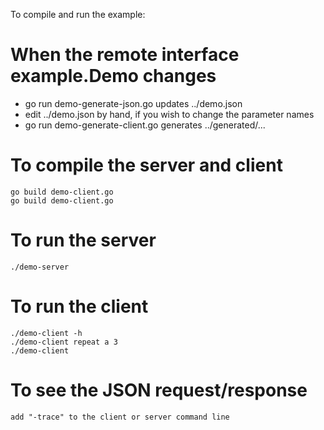 To compile and run the example:

# When the remote interface example.Demo changes
- go run demo-generate-json.go
	updates ../demo.json
- edit ../demo.json by hand, if you wish to change the parameter names
- go run demo-generate-client.go
	generates ../generated/...

# To compile the server and client
	go build demo-client.go
	go build demo-client.go

# To run the server
	./demo-server
	
# To run the client
	./demo-client -h
	./demo-client repeat a 3
	./demo-client 
	
# To see the JSON request/response
	add "-trace" to the client or server command line